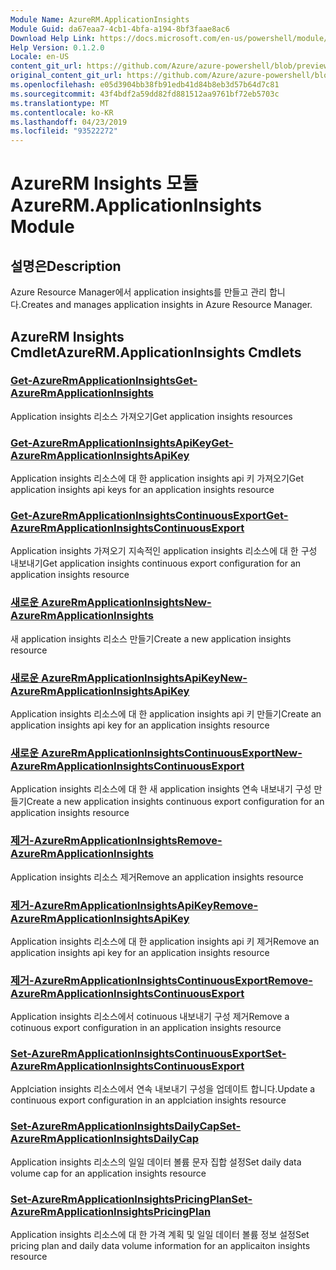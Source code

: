 ```yaml
---
Module Name: AzureRM.ApplicationInsights
Module Guid: da67eaa7-4cb1-4bfa-a194-8bf3faae8ac6
Download Help Link: https://docs.microsoft.com/en-us/powershell/module/azurerm.applicationinsights
Help Version: 0.1.2.0
Locale: en-US
content_git_url: https://github.com/Azure/azure-powershell/blob/preview/src/ResourceManager/ApplicationInsights/Commands.ApplicationInsights/help/AzureRM.ApplicationInsights.md
original_content_git_url: https://github.com/Azure/azure-powershell/blob/preview/src/ResourceManager/ApplicationInsights/Commands.ApplicationInsights/help/AzureRM.ApplicationInsights.md
ms.openlocfilehash: e05d3904bb38fb91edb41d84b8eb3d57b64d7c81
ms.sourcegitcommit: 43f4bdf2a59dd82fd881512aa9761bf72eb5703c
ms.translationtype: MT
ms.contentlocale: ko-KR
ms.lasthandoff: 04/23/2019
ms.locfileid: "93522272"
---
```

# <span data-ttu-id="48592-101">AzureRM Insights 모듈</span><span class="sxs-lookup"><span data-stu-id="48592-101">AzureRM.ApplicationInsights Module</span></span>
## <span data-ttu-id="48592-102">설명은</span><span class="sxs-lookup"><span data-stu-id="48592-102">Description</span></span>
<span data-ttu-id="48592-103">Azure Resource Manager에서 application insights를 만들고 관리 합니다.</span><span class="sxs-lookup"><span data-stu-id="48592-103">Creates and manages application insights in Azure Resource Manager.</span></span>

## <span data-ttu-id="48592-104">AzureRM Insights Cmdlet</span><span class="sxs-lookup"><span data-stu-id="48592-104">AzureRM.ApplicationInsights Cmdlets</span></span>
### [<span data-ttu-id="48592-105">Get-AzureRmApplicationInsights</span><span class="sxs-lookup"><span data-stu-id="48592-105">Get-AzureRmApplicationInsights</span></span>](Get-AzureRmApplicationInsights.md)
<span data-ttu-id="48592-106">Application insights 리소스 가져오기</span><span class="sxs-lookup"><span data-stu-id="48592-106">Get application insights resources</span></span>

### [<span data-ttu-id="48592-107">Get-AzureRmApplicationInsightsApiKey</span><span class="sxs-lookup"><span data-stu-id="48592-107">Get-AzureRmApplicationInsightsApiKey</span></span>](Get-AzureRmApplicationInsightsApiKey.md)
<span data-ttu-id="48592-108">Application insights 리소스에 대 한 application insights api 키 가져오기</span><span class="sxs-lookup"><span data-stu-id="48592-108">Get application insights api keys for an application insights resource</span></span>

### [<span data-ttu-id="48592-109">Get-AzureRmApplicationInsightsContinuousExport</span><span class="sxs-lookup"><span data-stu-id="48592-109">Get-AzureRmApplicationInsightsContinuousExport</span></span>](Get-AzureRmApplicationInsightsContinuousExport.md)
<span data-ttu-id="48592-110">Application insights 가져오기 지속적인 application insights 리소스에 대 한 구성 내보내기</span><span class="sxs-lookup"><span data-stu-id="48592-110">Get application insights continuous export configuration for an application insights resource</span></span>

### [<span data-ttu-id="48592-111">새로운 AzureRmApplicationInsights</span><span class="sxs-lookup"><span data-stu-id="48592-111">New-AzureRmApplicationInsights</span></span>](New-AzureRmApplicationInsights.md)
<span data-ttu-id="48592-112">새 application insights 리소스 만들기</span><span class="sxs-lookup"><span data-stu-id="48592-112">Create a new application insights resource</span></span>

### [<span data-ttu-id="48592-113">새로운 AzureRmApplicationInsightsApiKey</span><span class="sxs-lookup"><span data-stu-id="48592-113">New-AzureRmApplicationInsightsApiKey</span></span>](New-AzureRmApplicationInsightsApiKey.md)
<span data-ttu-id="48592-114">Application insights 리소스에 대 한 application insights api 키 만들기</span><span class="sxs-lookup"><span data-stu-id="48592-114">Create an application insights api key for an application insights resource</span></span>

### [<span data-ttu-id="48592-115">새로운 AzureRmApplicationInsightsContinuousExport</span><span class="sxs-lookup"><span data-stu-id="48592-115">New-AzureRmApplicationInsightsContinuousExport</span></span>](New-AzureRmApplicationInsightsContinuousExport.md)
<span data-ttu-id="48592-116">Application insights 리소스에 대 한 새 application insights 연속 내보내기 구성 만들기</span><span class="sxs-lookup"><span data-stu-id="48592-116">Create a new application insights continuous export configuration for an application insights resource</span></span>

### [<span data-ttu-id="48592-117">제거-AzureRmApplicationInsights</span><span class="sxs-lookup"><span data-stu-id="48592-117">Remove-AzureRmApplicationInsights</span></span>](Remove-AzureRmApplicationInsights.md)
<span data-ttu-id="48592-118">Application insights 리소스 제거</span><span class="sxs-lookup"><span data-stu-id="48592-118">Remove an application insights resource</span></span>

### [<span data-ttu-id="48592-119">제거-AzureRmApplicationInsightsApiKey</span><span class="sxs-lookup"><span data-stu-id="48592-119">Remove-AzureRmApplicationInsightsApiKey</span></span>](Remove-AzureRmApplicationInsightsApiKey.md)
<span data-ttu-id="48592-120">Application insights 리소스에 대 한 application insights api 키 제거</span><span class="sxs-lookup"><span data-stu-id="48592-120">Remove an application insights api key for an application insights resource</span></span>

### [<span data-ttu-id="48592-121">제거-AzureRmApplicationInsightsContinuousExport</span><span class="sxs-lookup"><span data-stu-id="48592-121">Remove-AzureRmApplicationInsightsContinuousExport</span></span>](Remove-AzureRmApplicationInsightsContinuousExport.md)
<span data-ttu-id="48592-122">Application insights 리소스에서 cotinuous 내보내기 구성 제거</span><span class="sxs-lookup"><span data-stu-id="48592-122">Remove a cotinuous export configuration in an application insights resource</span></span>

### [<span data-ttu-id="48592-123">Set-AzureRmApplicationInsightsContinuousExport</span><span class="sxs-lookup"><span data-stu-id="48592-123">Set-AzureRmApplicationInsightsContinuousExport</span></span>](Set-AzureRmApplicationInsightsContinuousExport.md)
<span data-ttu-id="48592-124">Applciation insights 리소스에서 연속 내보내기 구성을 업데이트 합니다.</span><span class="sxs-lookup"><span data-stu-id="48592-124">Update a continuous export configuration in an applciation insights resource</span></span>

### [<span data-ttu-id="48592-125">Set-AzureRmApplicationInsightsDailyCap</span><span class="sxs-lookup"><span data-stu-id="48592-125">Set-AzureRmApplicationInsightsDailyCap</span></span>](Set-AzureRmApplicationInsightsDailyCap.md)
<span data-ttu-id="48592-126">Application insights 리소스의 일일 데이터 볼륨 문자 집합 설정</span><span class="sxs-lookup"><span data-stu-id="48592-126">Set daily data volume cap for an application insights resource</span></span>

### [<span data-ttu-id="48592-127">Set-AzureRmApplicationInsightsPricingPlan</span><span class="sxs-lookup"><span data-stu-id="48592-127">Set-AzureRmApplicationInsightsPricingPlan</span></span>](Set-AzureRmApplicationInsightsPricingPlan.md)
<span data-ttu-id="48592-128">Application insights 리소스에 대 한 가격 계획 및 일일 데이터 볼륨 정보 설정</span><span class="sxs-lookup"><span data-stu-id="48592-128">Set pricing plan and daily data volume information for an applicaiton insights resource</span></span>

